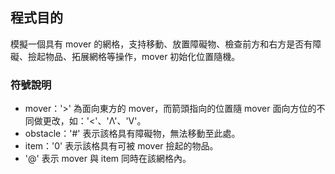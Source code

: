 ## 程式目的
模擬一個具有 mover 的網格，支持移動、放置障礙物、檢查前方和右方是否有障礙、撿起物品、拓展網格等操作，mover 初始化位置隨機。
### 符號說明
* mover：'>' 為面向東方的 mover，而箭頭指向的位置隨 mover 面向方位的不同做更改，如：'<'、'Λ'、'V'。
* obstacle：'#' 表示該格具有障礙物，無法移動至此處。
* item：'0' 表示該格具有可被 mover 撿起的物品。
* '@' 表示 mover 與 item 同時在該網格內。

## 

